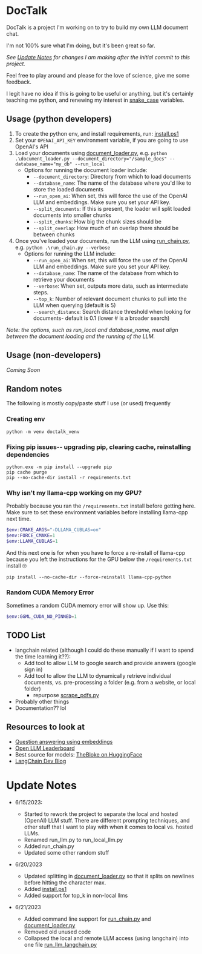 # DocTalk
DocTalk is a project I'm working on to try to build my own LLM document chat.  

I'm not 100% sure what I'm doing, but it's been great so far.  

*See [Update Notes](#update-notes) for changes I am making after the initial commit to this project.*

Feel free to play around and please for the love of science, give me some feedback.

I legit have no idea if this is going to be useful or anything, but it's certainly teaching me python, and renewing my interest in [snake_case](https://en.wikipedia.org/wiki/Snake_case) variables.

## Usage (python developers)
1. To create the python env, and install requirements, run: [install.ps1](install.ps1)
2. Set your `OPENAI_API_KEY` environment variable, if you are going to use OpenAI's API
3. Load your documents using [document_loader.py](/src/document_loader.py), e.g. `python .\document_loader.py --document_directory="/sample_docs" --database_name="my_db" --run_local`
    - Options for running the document loader include:
      - `--document_directory`: Directory from which to load documents
      - `--database_name`: The name of the database where you'd like to store the loaded documents
      - `--run_open_ai`: When set, this will force the use of the OpenAI LLM and embeddings.  Make sure you set your API key.
      - `--split_documents`: If this is present, the loader will split loaded documents into smaller chunks
      - `--split_chunks`: How big the chunk sizes should be
      - `--split_overlap`: How much of an overlap there should be between chunks
4. Once you've loaded your documents, run the LLM using [run_chain.py](/src/run_chain.py), e.g. `python .\run_chain.py --verbose`
    - Options for running the LLM include:
      - `--run_open_ai`: When set, this will force the use of the OpenAI LLM and embeddings.  Make sure you set your API key.
      - `--database_name`: The name of the database from which to retrieve your documents
      - `--verbose`: When set, outputs more data, such as intermediate steps.
      - `--top_k`: Number of relevant document chunks to pull into the LLM when querying (default is 5)
      - `--search_distance`: Search distance threshold when looking for documents- default is 0.1 (lower # is a broader search)

*Note: the options, such as run_local and database_name, must align between the document loading and the running of the LLM.*

## Usage (non-developers)
*Coming Soon*

## **Random notes** 
The following is mostly copy/paste stuff I use (or used) frequently

### **Creating env**
``` shell
python -m venv doctalk_venv
```

### **Fixing pip issues-- upgrading pip, clearing cache, reinstalling dependencies**
``` shell
python.exe -m pip install --upgrade pip
pip cache purge
pip --no-cache-dir install -r requirements.txt
```
### **Why isn't my llama-cpp working on my GPU?**
Probably because you ran the `/requirements.txt` install before getting here.  Make sure to set these environment variables before installing llama-cpp next time.
``` powershell
$env:CMAKE_ARGS="-DLLAMA_CUBLAS=on"      
$env:FORCE_CMAKE=1
$env:LLAMA_CUBLAS=1   
```
And this next one is for when you have to force a re-install of llama-cpp because you left the instructions for the GPU below the `/requirements.txt` install 🙄

`pip install --no-cache-dir --force-reinstall llama-cpp-python`

### **Random CUDA Memory Error**
Sometimes a random CUDA memory error will show up.  Use this:
``` powershell
$env:GGML_CUDA_NO_PINNED=1
```

## **TODO List**
- langchain related (although I could do these manually if I want to spend the time learning it??):
  - Add tool to allow LLM to google search and provide answers (google sign in)
  - Add tool to allow the LLM to dynamically retrieve individual documents, vs. pre-processing a folder (e.g. from a website, or local folder)
    - repurpose [scrape_pdfs.py](/scrape_pdfs.py)
- Probably other things
- Documentation??  lol

## **Resources to look at**
- [Question answering using embeddings](https://github.com/openai/openai-cookbook/blob/main/examples/Question_answering_using_embeddings.ipynb)
- [Open LLM Leaderboard](https://huggingface.co/spaces/HuggingFaceH4/open_llm_leaderboard)
- Best source for models: [TheBloke on HuggingFace](https://huggingface.co/TheBloke)
- [LangChain Dev Blog](https://blog.langchain.dev/)

# Update Notes

- 6/15/2023: 
  - Started to rework the project to separate the local and hosted (OpenAI) LLM stuff.  There are different prompting techniques, and other stuff that I want to play with when it comes to local vs. hosted LLMs.
  - Renamed run_llm.py to run_local_llm.py
  - Added run_chain.py
  - Updated some other random stuff

- 6/20/2023
  - Updated splitting in [document_loader.py](/src/document_loader.py) so that it splits on newlines before hitting the character max.    
  - Added [install.ps1](install.ps1)
  - Added support for top_k in non-local llms

- 6/21/2023
  - Added command line support for [run_chain.py](/src/run_chain.py) and [document_loader.py](/src/document_loader.py)
  - Removed old unused code
  - Collapsed the local and remote LLM access (using langchain) into one file [run_llm_langchain.py](src/run_llm_langchain.py)
